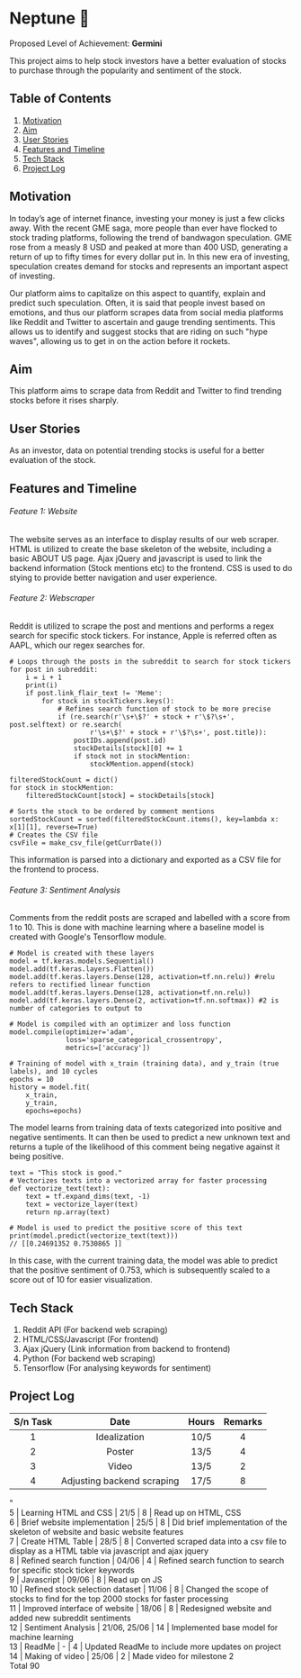 # Neptune :rocket:

Proposed Level of Achievement: **Germini**

This project aims to help stock investors have a better evaluation of stocks to purchase through the popularity and sentiment of the stock.

## Table of Contents
1. [Motivation](https://github.com/ykwei7/stockscraper/blob/main/README.md#motivation)
2. [Aim](https://github.com/ykwei7/stockscraper/blob/main/README.md#aim)
3. [User Stories](https://github.com/ykwei7/stockscraper/blob/main/README.md#user-stories)
4. [Features and Timeline](https://github.com/ykwei7/stockscraper/blob/main/README.md#features-and-timeline)
5. [Tech Stack](https://github.com/ykwei7/stockscraper/blob/main/README.md#tech-stack)
6. [Project Log](https://github.com/ykwei7/stockscraper/blob/main/README.md#project-log)


## Motivation
In today’s age of internet finance, investing your money is just a few clicks away. With the recent GME saga, more people than ever have flocked to stock trading platforms, following the trend of bandwagon speculation. GME rose from a measly 8 USD and peaked at more than 400 USD, generating a return of up to fifty times for every dollar put in.
In this new era of investing, speculation creates demand for stocks and represents an important aspect of investing. 

Our platform aims to capitalize on this aspect to quantify, explain and predict such speculation.  Often, it is said that people invest based on emotions, and thus our platform scrapes data from social media platforms like Reddit and Twitter to ascertain and gauge trending sentiments. This allows us to identify and suggest stocks that are riding on such "hype waves", allowing us to get in on the action before it rockets.

## Aim
This platform aims to scrape data from Reddit and Twitter to find trending stocks before it rises sharply. 

## User Stories
As an investor, data on potential trending stocks is useful for a better evaluation of the stock.

## Features and Timeline

###### Feature 1: Website
The website serves as an interface to display results of our web scraper. 
HTML is utilized to create the base skeleton of the website, including a basic ABOUT US page.
Ajax jQuery and javascript is used to link the backend information (Stock mentions etc) to the frontend.
CSS is used to do stying to provide better navigation and user experience.

###### Feature 2: Webscraper
Reddit is utilized to scrape the post and mentions and performs a regex search for specific stock tickers.
For instance, Apple is referred often as AAPL, which our regex searches for.

```
# Loops through the posts in the subreddit to search for stock tickers
for post in subreddit:
    i = i + 1
    print(i)
    if post.link_flair_text != 'Meme':
        for stock in stockTickers.keys():
            # Refines search function of stock to be more precise
            if (re.search(r'\s+\$?' + stock + r'\$?\s+', post.selftext) or re.search(
                    r'\s+\$?' + stock + r'\$?\s+', post.title)):
                postIDs.append(post.id)
                stockDetails[stock][0] += 1
                if stock not in stockMention:
                    stockMention.append(stock)

filteredStockCount = dict()
for stock in stockMention:
    filteredStockCount[stock] = stockDetails[stock]
         
# Sorts the stock to be ordered by comment mentions
sortedStockCount = sorted(filteredStockCount.items(), key=lambda x: x[1][1], reverse=True)
# Creates the CSV file
csvFile = make_csv_file(getCurrDate())
```

This information is parsed into a dictionary and exported as a CSV file for the frontend to process.
 
###### Feature 3: Sentiment Analysis
Comments from the reddit posts are scraped and labelled with a score from 1 to 10.
This is done with machine learning where a baseline model is created with Google's Tensorflow module.

```
# Model is created with these layers
model = tf.keras.models.Sequential()
model.add(tf.keras.layers.Flatten())
model.add(tf.keras.layers.Dense(128, activation=tf.nn.relu)) #relu refers to rectified linear function
model.add(tf.keras.layers.Dense(128, activation=tf.nn.relu))
model.add(tf.keras.layers.Dense(2, activation=tf.nn.softmax)) #2 is number of categories to output to

# Model is compiled with an optimizer and loss function
model.compile(optimizer='adam',
              loss='sparse_categorical_crossentropy',
              metrics=['accuracy'])
              
# Training of model with x_train (training data), and y_train (true labels), and 10 cycles
epochs = 10
history = model.fit(
    x_train,
    y_train,
    epochs=epochs)
```

The model learns from training data of texts categorized into positive and negative sentiments.
It can then be used to predict a new unknown text and returns a tuple of the likelihood of this comment being negative against it being positive.

```
text = "This stock is good."
# Vectorizes texts into a vectorized array for faster processing
def vectorize_text(text):
    text = tf.expand_dims(text, -1)
    text = vectorize_layer(text)
    return np.array(text)

# Model is used to predict the positive score of this text
print(model.predict(vectorize_text(text)))
// [[0.24691352 0.7530865 ]]
```

In this case, with the current training data, the model was able to predict that the positive sentiment of 0.753,
which is subsequently scaled to a score out of 10 for easier visualization.
 
## Tech Stack
1. Reddit API (For backend web scraping)
2. HTML/CSS/Javascript (For frontend)
3. Ajax jQuery (Link information from backend to frontend)
4. Python (For backend web scraping)
5. Tensorflow (For analysing keywords for sentiment)

## Project Log
<!-- 
Additional features to look at:
1. Rate of increase of upvotes and commenting over time that determines popularity
2. Length of comments to prevent bot manipulation 
3. Whether to ignore penny stock mentions  
4. Analysis of mentions to price movement correlation 
5. Machine learning AI to pick up on sentiment heavy keywords  
6. Pick up on stock sentiments of key players in the stock market e.g Elon Musk and give higher weightage  
7. Scrape data from other websites such as Twitter/4Chan 
8. DD tagged post - More weightage based on length 
-->

S/n	Task | Date | Hours | Remarks
| :---: | :---: | :---: | :---: |  
1 | Idealization | 10/5 | 4 | Came up with idea for initial prototype and ways to implement each section of idea									
2 | Poster | 13/5 | 4 | Drafted the idea for poster and implemented it with PiktoChart									
3 | Video | 13/5 | 2 | Wrote script for video and did recording to showcase features of prototype 									
4 | Adjusting backend scraping | 17/5 | 8 | "Adjusted code to output in the correct json format and debugged the re.search to count for proper terms and adjusted stock namings to prevent mislabelling of stock, debugged to check if count is correct
"									
5 | Learning HTML and CSS | 21/5 | 8 | Read up on HTML, CSS									
6 | Brief website implementation | 25/5 | 8 | Did brief implementation of the skeleton of website and basic website features 									
7 | Create HTML Table | 28/5 | 8 | Converted scraped data into a csv file to display as a HTML table via javascript and ajax jquery									
8 | Refined search function | 04/06 | 4 | Refined search function to search for specific stock ticker keywords									
9 | Javascript | 09/06 | 8 | Read up on JS									
10 | Refined stock selection dataset | 11/06 | 8 | Changed the scope of stocks to find for the top 2000 stocks for faster processing									
11 | Improved interface of website | 18/06 | 8 | Redesigned website and added new subreddit sentiments									
12 | Sentiment Analysis | 21/06, 25/06 | 14 | Implemented base model for machine learning									
13 | ReadMe | - | 4 | Updated ReadMe to include more updates on project									
14 | Making of video | 25/06 | 2 | Made video for milestone 2									
	Total	90											


